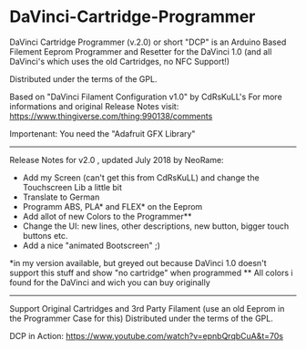 # DaVinci-Cartridge-Programmer

DaVinci Cartridge Programmer (v.2.0) or short "DCP"
is an Arduino Based Filement Eeprom Programmer and Resetter
for the DaVinci 1.0 (and all DaVinci's which uses the old Cartridges, no NFC Support!)

Distributed under the terms of the GPL.

Based on "DaVinci Filament Configuration v1.0" by CdRsKuLL's
For more informations and original Release Notes visit:
https://www.thingiverse.com/thing:990138/comments


Importenant: You need the "Adafruit GFX Library"

-----------------------------------------------------------------------
Release Notes for v2.0 , updated July 2018 by NeoRame:
  * Add my Screen (can't get this from CdRsKuLL) and change the Touchscreen Lib a little bit
  * Translate to German
  * Programm ABS, PLA* and FLEX* on the Eeprom
  * Add allot of new Colors to the Programmer**
  * Change the UI: new lines, other descriptions, new button, bigger touch buttons etc.
  * Add a nice "animated  Bootscreen" ;)
  
  
*in my version available, but greyed out because DaVinci 1.0 doesn't support this stuff and show "no cartridge" when programmed
** All colors i found for the DaVinci and wich you can buy originally
  
-----------------------------------------------------------------------
Support Original Cartridges and 3rd Party Filament (use an old Eeprom in the Programmer Case for this)
Distributed under the terms of the GPL.

DCP in Action:
https://www.youtube.com/watch?v=epnbQrqbCuA&t=70s
